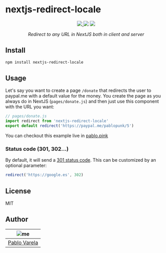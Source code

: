 # nextjs-redirect-locale

<p align="center">
  <a href="https://github.com/pablopunk/miny"><img src="https://img.shields.io/badge/made_with-miny-1eced8.svg" /> </a>
  <a href="https://www.npmjs.com/package/nextjs-redirect-locale"><img src="https://img.shields.io/npm/dt/nextjs-redirect-locale.svg?color=6c5ce7" /></a>
  <a href="https://packagephobia.now.sh/result?p=nextjs-redirect-locale"><img src="https://packagephobia.now.sh/badge?p=nextjs-redirect-locale"/></a>
</p>

<p align="center">
  <i>Redirect to any URL in NextJS both in client and server</i>
</p>

## Install

```sh
npm install nextjs-redirect-locale
```

## Usage

Let's say you want to create a page `/donate` that redirects the user to paypal.me with a default value for the money. You create the page as you always do in NextJS (`pages/donate.js`) and then just use this component with the URL you want:

```js
// pages/donate.js
import redirect from 'nextjs-redirect-locale'
export default redirect('https://paypal.me/pablopunk/5')
```

You can checkout this example live in [pablo.pink](https://pablo.pink)

### Status code (301, 302...)

By default, it will send a [301 status code](https://en.wikipedia.org/wiki/List_of_HTTP_status_codes#3xx_Redirection). This can be customized by an optional parameter:

```js
redirect('https://google.es', 302)
```

## License

MIT

## Author

| ![me](https://gravatar.com/avatar/fa50aeff0ddd6e63273a068b04353d9d?size=100) |
| ---------------------------------------------------------------------------- |
| [Pablo Varela](https://pablo.pìnk)                                           |
